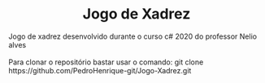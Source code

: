 <h1 align="center">Jogo de Xadrez</h1>

<p align="left">
  Jogo de xadrez desenvolvido durante o curso c# 2020 do professor Nelio alves
  <br>
  <br>
  Para clonar o repositório bastar usar o comando: git clone https://github.com/PedroHenrique-git/Jogo-Xadrez.git
</p>
